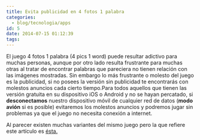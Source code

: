 ```yaml
---
title: Evita publicidad en 4 fotos 1 palabra
categories:
  - blog/tecnologia/apps
id: 5
date: 2014-07-15 01:12:39
tags:
---
```


El juego 4 fotos 1 palabra (4 pics 1 word) puede resultar adictivo para muchas personas, aunque por otro lado resulta frustrante para muchas otras al tratar de encontrar palabras que pareciera no tienen relación con las imágenes mostradas. Sin embargo lo más frustrante o molesto del juego es la publicidad, si no posees la versión sin publicidad te encontrarás con molestos anuncios cada cierto tiempo.Para todos aquellos que tienen las versión gratuita en su dispositivo iOS o Android y no se hayan percatado, si **desconectamos** nuestro dispositivo móvil de cualquier red de datos (**modo avión** si es posible) evitaremos los molestos anuncios y podremos jugar sin problemas ya que el juego no necesita conexión a internet.

Al parecer existen muchas variantes del mismo juego pero la que refiere este artículo es [ésta.](http://www.lotum.com/#Games)